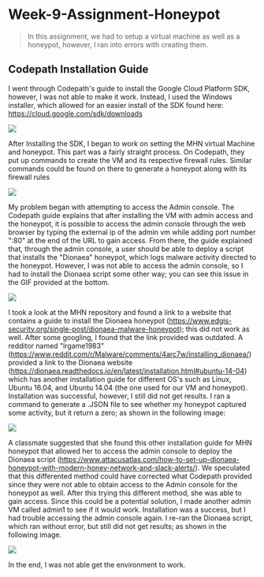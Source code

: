 # Week-9-Assignment-Honeypot
> In this assignment, we had to setup a virtual machine as well as a honeypot, however, I ran into errors with creating them.
## Codepath Installation Guide

I went through Codepath's guide to install the Google Cloud Platform SDK, however, I was not able to make it work. Instead, I used the Windows installer, which allowed for an easier install of the SDK found here: https://cloud.google.com/sdk/downloads

<img src="https://i.imgur.com/y5ofYr4.png"/>

After Installing the SDK, I began to work on setting the MHN virtual Machine and honeypot. This part was a fairly straight process. On Codepath, they put up commands to create the VM and its respective firewall rules. Similar commands could be found on there to generate a honeypot along with its firewall rules

<img src="https://i.imgur.com/XbW4xyL.png"/>

My problem began with attempting to access the Admin console. The Codepath guide explains that after installing the VM with admin access and the honeypot, it is possible to access the admin console through the web browser by typing the external ip of the admin vm while adding port number ":80" at the end of the URL to gain access. From there, the guide explained that, through the admin console, a user  should be able to deploy a script that installs the "Dionaea" honeypot, which logs malware activity directed to the honeypot. However, I was not able to access the admin console, so I had to install the Dionaea script some other way; you can see this issue in the GIF provided at the bottom. 

<img src="https://i.imgur.com/bXPQRkV.gif"/>

I took a look at the MHN repository and found a link to a website that contains a guide to install the Dionaea honeypot (https://www.edgis-security.org/single-post/dionaea-malware-honeypot); this did not work as well. After some googling, I found that the link provided was outdated. A redditor named "lrgame1983" (https://www.reddit.com/r/Malware/comments/4arc7w/installing_dionaea/) provided a link to the Dionaea website (https://dionaea.readthedocs.io/en/latest/installation.html#ubuntu-14-04) which has another installation guide for different OS's such as Linux, Ubuntu 16.04, and Ubuntu 14.04 (the one used for our VM and honeypot). Installation was successful, however, I still did not get results. I ran a command to generate a .JSON file to see whether my honeypot captured some activity, but it return a zero; as shown in the following image:

<img src="https://i.imgur.com/T5QwVRP.png?1"/>

A classmate suggested that she found this other installation guide for MHN honeypot that allowed her to access the admin console to deploy the Dionaea script (https://www.attacusatlas.com/how-to-set-up-dionaea-honeypot-with-modern-honey-network-and-slack-alerts/). We speculated that this differented method could have corrected what Codepath provided since they were not able to obtain access to the Admin console for the honeypot as well. After this trying this different method, she was able to gain access. Since this could be a potential solution, I made another admin VM called admin1 to see if it would work. Installation was a success, but I had trouble accessing the admin console again. I re-ran the Dionaea script, which ran without error, but still did not get results; as shown in the following image.

<img src="https://i.imgur.com/RO3b0go.png?1"/>

In the end, I was not able get the environment to work.


